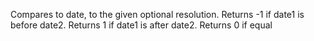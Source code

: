 Compares to date, to the given optional resolution. Returns -1 if date1 is before date2. Returns 1 if date1 is after date2. Returns 0 if equal